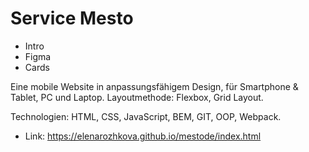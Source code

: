 # Service Mesto 

* Intro
* Figma
* Cards

Eine mobile Website in anpassungsfähigem Design, für Smartphone & Tablet, PC und Laptop. Layoutmethode: Flexbox, Grid Layout.

Technologien: HTML, CSS, JavaScript, BEM, GIT, OOP, Webpack.

* Link: https://elenarozhkova.github.io/mestode/index.html
